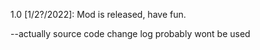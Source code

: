 1.0 [1/2?/2022]: Mod is released, have fun.

--actually source code change log probably wont be used
